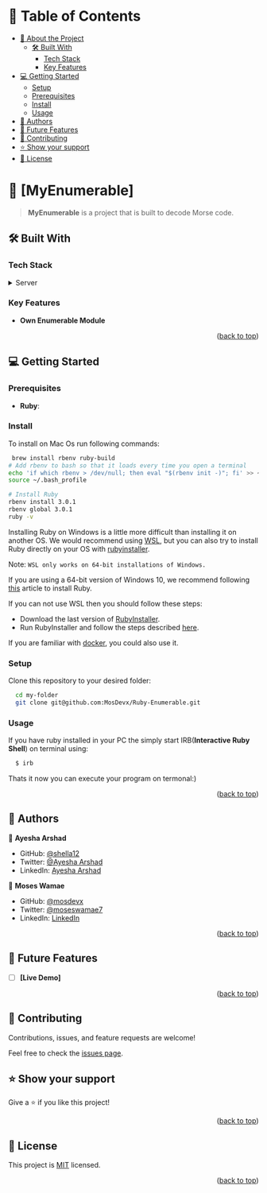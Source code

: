<!-- TABLE OF CONTENTS -->

# 📗 Table of Contents

- [📖 About the Project](#about-project)
  - [🛠 Built With](#built-with)
    - [Tech Stack](#tech-stack)
    - [Key Features](#key-features)
- [💻 Getting Started](#getting-started)
  - [Setup](#setup)
  - [Prerequisites](#prerequisites)
  - [Install](#install)
  - [Usage](#usage)
- [👥 Authors](#authors)
- [🔭 Future Features](#future-features)
- [🤝 Contributing](#contributing)
- [⭐️ Show your support](#support)
- [📝 License](#license)
<!-- PROJECT DESCRIPTION -->

# 📖 [MyEnumerable] <a name="about-project"></a>

> **MyEnumerable** is a project that is built to decode Morse code.


## 🛠 Built With <a name="built-with"></a>

### Tech Stack <a name="tech-stack"></a>

<details>
<summary>Server</summary>
  <ul>
    <li><a href="https://www.ruby-lang.org/en/">Ruby</a></li>
  </ul>
</details>

<!-- Features -->

### Key Features <a name="key-features"></a>

- **Own Enumerable Module**


<p align="right">(<a href="#readme-top">back to top</a>)</p>

## 💻 Getting Started <a name="getting-started"></a>

### Prerequisites

- **Ruby**:

### Install

To install on Mac Os run following commands:

```sh
 brew install rbenv ruby-build
# Add rbenv to bash so that it loads every time you open a terminal
echo 'if which rbenv > /dev/null; then eval "$(rbenv init -)"; fi' >> ~/.bash_profile
source ~/.bash_profile

# Install Ruby
rbenv install 3.0.1
rbenv global 3.0.1
ruby -v
```
Installing Ruby on Windows is a little more difficult than installing it on another OS. We would recommend using [WSL](https://learn.microsoft.com/en-us/windows/wsl/about), but you can also try to install Ruby directly on your OS with [rubyinstaller](https://rubyinstaller.org/).

Note:
`WSL only works on 64-bit installations of Windows.`

If you are using a 64-bit version of Windows 10, we recommend following [this](https://gorails.com/setup/windows/10) article to install Ruby.

If you can not use WSL then you should follow these steps:

- Download the last version of [RubyInstaller](https://rubyinstaller.org/downloads/).
- Run RubyInstaller and follow the steps described [here](https://stackify.com/install-ruby-on-windows-everything-you-need-to-get-going/).

If you are familiar with [docker](https://www.docker.com/), you could also use it.

### Setup

Clone this repository to your desired folder:

```sh
  cd my-folder
  git clone git@github.com:MosDevx/Ruby-Enumerable.git
```

### Usage

If you have ruby installed in your PC the simply start IRB(**Interactive Ruby Shell**) on terminal using:

```sh
  $ irb

```

Thats it now you can execute your program on termonal:)

<p align="right">(<a href="#readme-top">back to top</a>)</p>

<!-- AUTHORS -->

## 👥 Authors <a name="authors"></a>

👤 **Ayesha Arshad**

- GitHub: [@shella12](https://github.com/shella12)
- Twitter: [@Ayesha Arshad](https://twitter.com/AyeshaA03712974)
- LinkedIn: [Ayesha Arshad](https://www.linkedin.com/in/ayesha-arshad-a690a015a/)

👤 **Moses Wamae**

- GitHub: [@mosdevx](https://github.com/mosdevx)
- Twitter: [@moseswamae7](https://twitter.com/moseswamae7)
- LinkedIn: [LinkedIn](https://linkedin.com/in/moses-wamae-a13a67244)

<p align="right">(<a href="#readme-top">back to top</a>)</p>

<!-- FUTURE FEATURES -->

## 🔭 Future Features <a name="future-features"></a>

- [ ] **[Live Demo]**

<p align="right">(<a href="#readme-top">back to top</a>)</p>

<!-- CONTRIBUTING -->

## 🤝 Contributing <a name="contributing"></a>

Contributions, issues, and feature requests are welcome!

Feel free to check the [issues page](../../issues/).

## ⭐️ Show your support <a name="support"></a>

Give a ⭐️ if you like this project!

<p align="right">(<a href="#readme-top">back to top</a>)</p>

<!-- LICENSE -->

## 📝 License <a name="license"></a>

This project is [MIT](./LICENSE) licensed.

<p align="right">(<a href="#readme-top">back to top</a>)</p>